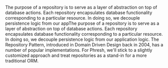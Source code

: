 The purpose of a repository is to serve as a layer of abstraction on top of database actions. Each repository encapsulates database functionality corresponding to a particular resource. In doing so, we decouple persistence logic from our appThe purpose of a repository is to serve as a layer of abstraction on top of database actions. Each repository encapsulates database functionality corresponding to a particular resource. In doing so, we decouple persistence logic from our application logic. The Repository Pattern, introduced in Domain Driven Design back in 2004, has a number of popular implementations. For Phresh, we'll stick to a slightly customized approach and treat repositories as a stand-in for a more traditional ORM.
